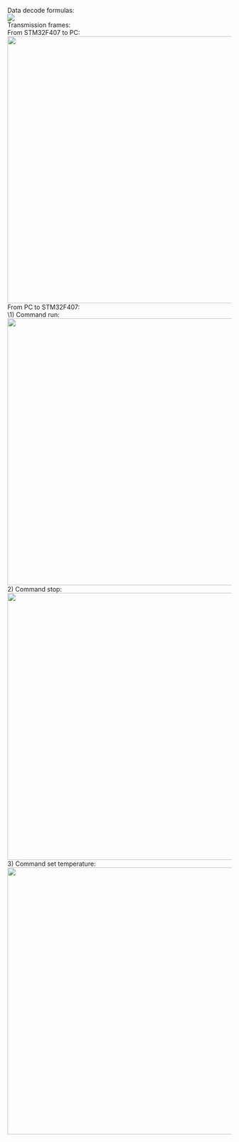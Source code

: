 Data decode formulas:  
<img src="https://github.com/thotranhuu99/SHT30/blob/master/Images/Formulas.png">  
Transmission frames:  
From STM32F407 to PC:  
<img src="https://github.com/thotranhuu99/SHT30/blob/master/Images/Frame_1.png" width="600">  
From PC to STM32F407:  
  \1) Command run:  
<img src="https://github.com/thotranhuu99/SHT30/blob/master/Images/Frame_2.png" width="600">  
  2) Command stop:  
<img src="https://github.com/thotranhuu99/SHT30/blob/master/Images/Frame_3.png" width="600">  
  3) Command set temperature:  
<img src="https://github.com/thotranhuu99/SHT30/blob/master/Images/Frame_4.png" width="600">  
